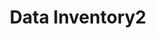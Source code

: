 ---
schema: default
title: Data Inventory2
organization: Performance & Analytics
notes: >-
  Inventory of datasets targeted for release on the Open Data Portal and
  provided on <a href="http://www.datasd.org/inventory"
  target="_blank">DataSD.org</a> for voting.  This is <strong>not</strong> a
  list of datasets currently published, and we still a lot of work ahead of us
  to extract and structure them.  To read more about the inventory and the
  process, please see <a href="http://www.datasd.org/inventory"
  target="_blank">DataSD.org</a>.
resources:
  - name: DataSD.org Data Inventory2
    url: >-
      https://datasd-prod.s3.amazonaws.com/inventory/open_data_inventory_datasd.csv
    format: csv
license: 'http://www.opendefinition.org/licenses/odc-pddl'
category:
  - City Management
maintainer: City of San Diego
maintainer_email: data@sandiego.gov
---